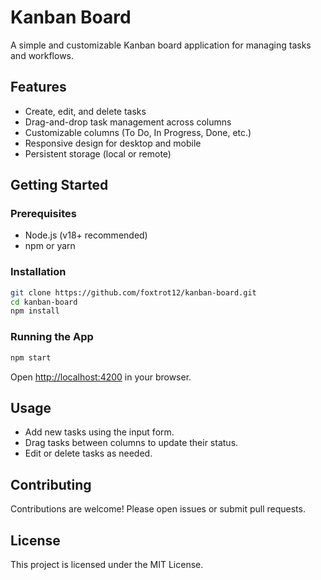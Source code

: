 # Kanban Board

A simple and customizable Kanban board application for managing tasks and workflows.

## Features

- Create, edit, and delete tasks
- Drag-and-drop task management across columns
- Customizable columns (To Do, In Progress, Done, etc.)
- Responsive design for desktop and mobile
- Persistent storage (local or remote)

## Getting Started

### Prerequisites

- Node.js (v18+ recommended)
- npm or yarn

### Installation

```bash
git clone https://github.com/foxtrot12/kanban-board.git
cd kanban-board
npm install
```

### Running the App

```bash
npm start
```

Open [http://localhost:4200](http://localhost:4200) in your browser.

## Usage

- Add new tasks using the input form.
- Drag tasks between columns to update their status.
- Edit or delete tasks as needed.

## Contributing

Contributions are welcome! Please open issues or submit pull requests.

## License

This project is licensed under the MIT License.